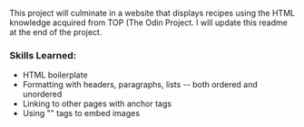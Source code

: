 This project will culminate in a website that displays recipes using the HTML knowledge acquired from TOP (The Odin Project. I will update this readme at the end of the project.

<h3>Skills Learned:</h3>

  <ul>
  <li>HTML boilerplate</li>
  <li>Formatting with headers, paragraphs, lists -- both ordered and unordered</li>
  <li>Linking to other pages with anchor tags</li>
  <li>Using "<img>" tags to embed images</li>
  </ul>
